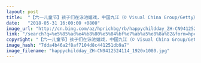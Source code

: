 ```yaml
---
layout: post
title:  "【六一儿童节】孩子们在泳池嬉戏，中国九江（© Visual China Group/Getty）"
date:   "2018-05-31 16:00:00 +0800"
image_url: "http://cn.bing.com/az/hprichbg/rb/happychildday_ZH-CN9412524114_1920x1080.jpg"
link: "/search?q=%e5%85%ad%e4%b8%80%e5%84%bf%e7%ab%a5%e8%8a%82&form=hpcapt&mkt=zh-cn"
copyright: "【六一儿童节】孩子们在泳池嬉戏，中国九江（© Visual China Group/Getty）"
image_hash: "7dda4b46a2f8af7104d8c441251db9a7"
image_filename: "happychildday_ZH-CN9412524114_1920x1080.jpg"
---
```

